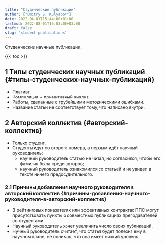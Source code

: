 ```yaml
---
title: "Студенческие публикации"
author: ["Dmitry S. Kulyabov"]
date: 2022-08-01T15:44:00+03:00
lastmod: 2022-08-01T16:03:00+03:00
draft: false
slug: "student-publications"
---
```


Студенческие научные публикации.

<!--more-->

{{< toc >}}


## <span class="section-num">1</span> Типы студенческих научных публикаций {#типы-студенческих-научных-публикаций}

-   Плагиат.
-   Компиляция + примитивный анализ.
-   Работы, сделанные с грубейшими методическими ошибками.
-   Название статьи не соответствует тому, что написано внутри.


## <span class="section-num">2</span> Авторский коллектив {#авторский-коллектив}

-   Только студент.
-   Студенты идут со второго номера, а первым идёт научный руководитель:
    -   научный руководитель статью не читал, но согласился, чтобы его фамилия была среди авторов;
    -   научный руководитель ознакомился со статьей и не увидел в тексте ничего  предосудительного.


### <span class="section-num">2.1</span> Причины добавления научного руководителя в авторский коллектив {#причины-добавления-научного-руководителя-в-авторский-коллектив}

-   В рейтинговых показателях или эффективных контрактах ППС могут присутствовать пункты о совместных публикациях преподавателей со студентами.
-   Научный руководитель хочет увеличить число своих публикаций.
-   Нучный руководитель считает, что статья будет полезна ему в научном плане, не понимая, что она имеет низкий уровень.
